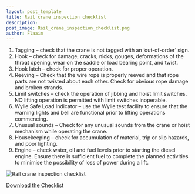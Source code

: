 ```yaml
---
layout: post_template
title: Rail crane inspection checklist
description: 
post_image: Rail_crane_inspection_checklist.png
author: Flaaim
---
```


1. Tagging – check that the crane is not tagged with an ‘out-of-order’ sign.
2. Hook – check for damage, cracks, nicks, gouges, deformations of the throat opening, wear on the saddle or load bearing point, and twist.
3. Hook latch – check for proper operation.
4. Reeving – Check that the wire rope is properly reeved and that rope parts are not twisted about each other. Check for obvious rope damage and broken strands.
5. Limit switches – check the operation of jibbing and hoist limit switches. 
NO lifting operation is permitted with limit switches inoperable.
6. Wylie Safe Load Indicator – use the Wylie test facility to ensure that the warning lights and bell are functional prior to lifting operations commencing.
7. Unusual sounds – Check for any unusual sounds from the crane or hoist mechanism while operating the crane.
8. Housekeeping – check for accumulation of material, trip or slip hazards, and poor lighting.
9. Engine – check water, oil and fuel levels prior to starting the diesel engine. Ensure there is sufficient fuel to complete the planned activities to minimise the possibility of loss of power during a lift.

![Rail crane inspection checklist](https://safetyworkblog.com/assets/img/Rail_crane_inspection_checklist.png)

[Download the Checklist](https://safetyworkblog.com/assets/template/Rail_crane_inspection_checklist.docx)

